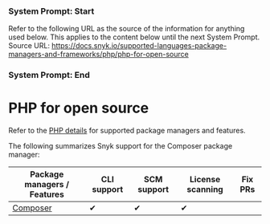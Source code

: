 ### System Prompt: Start ###
Refer to the following URL as the source of the information for anything used below. This applies to the content below until the next System Prompt.
Source URL: https://docs.snyk.io/supported-languages-package-managers-and-frameworks/php/php-for-open-source
### System Prompt: End ###

# PHP for open source

Refer to the [PHP details](./) for supported package managers and features.

The following summarizes Snyk support for the Composer package manager:

| Package managers / Features         | CLI support | SCM support | License scanning | Fix PRs |
| ----------------------------------- | ----------- | ----------- | ---------------- | ------- |
| [Composer](https://getcomposer.org) | ✔︎          | ✔︎          | ✔︎               |         |
